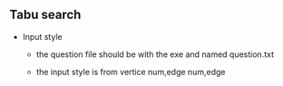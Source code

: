 ## Tabu search

- Input style

  - the question file should be with the exe and named question.txt

  - the input style is from vertice num,edge num,edge  

     
